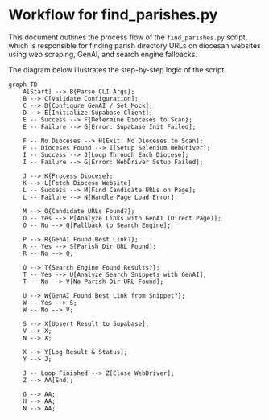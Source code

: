 # Workflow for find_parishes.py

This document outlines the process flow of the `find_parishes.py` script, which is responsible for finding parish directory URLs on diocesan websites using web scraping, GenAI, and search engine fallbacks.

The diagram below illustrates the step-by-step logic of the script.

```mermaid
graph TD
    A[Start] --> B{Parse CLI Args};
    B --> C[Validate Configuration];
    C --> D[Configure GenAI / Set Mock];
    D --> E[Initialize Supabase Client];
    E -- Success --> F{Determine Dioceses to Scan};
    E -- Failure --> G[Error: Supabase Init Failed];

    F -- No Dioceses --> H[Exit: No Dioceses to Scan];
    F -- Dioceses Found --> I[Setup Selenium WebDriver];
    I -- Success --> J[Loop Through Each Diocese];
    I -- Failure --> G[Error: WebDriver Setup Failed];

    J --> K{Process Diocese};
    K --> L[Fetch Diocese Website]
    L -- Success --> M[Find Candidate URLs on Page];
    L -- Failure --> N[Handle Page Load Error];

    M --> O{Candidate URLs Found?};
    O -- Yes --> P[Analyze Links with GenAI (Direct Page)];
    O -- No --> Q[Fallback to Search Engine];

    P --> R{GenAI Found Best Link?};
    R -- Yes --> S[Parish Dir URL Found];
    R -- No --> Q;

    Q --> T{Search Engine Found Results?};
    T -- Yes --> U[Analyze Search Snippets with GenAI];
    T -- No --> V[No Parish Dir URL Found];

    U --> W{GenAI Found Best Link from Snippet?};
    W -- Yes --> S;
    W -- No --> V;

    S --> X[Upsert Result to Supabase];
    V --> X;
    N --> X;

    X --> Y[Log Result & Status];
    Y --> J;

    J -- Loop Finished --> Z[Close WebDriver];
    Z --> AA[End];

    G --> AA;
    H --> AA;
    N --> AA;
```
